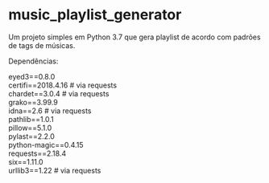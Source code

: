 # music_playlist_generator
Um projeto simples em Python 3.7 que gera playlist de acordo com padrões de tags de músicas. 

Dependências: 

eyed3==0.8.0  
certifi==2018.4.16        # via requests  
chardet==3.0.4            # via requests  
grako==3.99.9  
idna==2.6                 # via requests  
pathlib==1.0.1  
pillow==5.1.0  
pylast==2.2.0  
python-magic==0.4.15  
requests==2.18.4  
six==1.11.0  
urllib3==1.22             # via requests  
